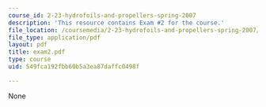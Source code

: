 ```yaml
---
course_id: 2-23-hydrofoils-and-propellers-spring-2007
description: 'This resource contains Exam #2 for the course.'
file_location: /coursemedia/2-23-hydrofoils-and-propellers-spring-2007/549fca192fbb60b5a3ea87daffc0498f_exam2.pdf
file_type: application/pdf
layout: pdf
title: exam2.pdf
type: course
uid: 549fca192fbb60b5a3ea87daffc0498f

---
```

None